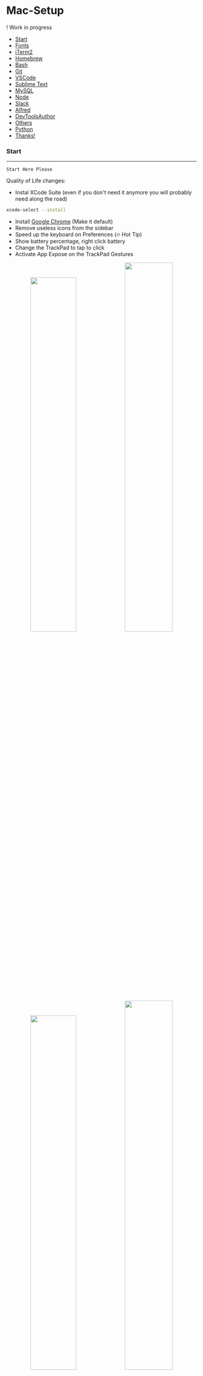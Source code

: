 # Mac-Setup


! Work in progress
- [Start](#start)
- [Fonts](#fonts)
- [iTerm2](#iterm2)
- [Homebrew](#homebrew)
- [Bash](#bash)
- [Git](#git)
- [VSCode](#vscode)
- [Sublime Text](#sublime)
- [MySQL](#mysql)
- [Node](#node)
- [Slack](#slack)
- [Alfred](#alfred)
- [DevToolsAuthor](#devtoolsauthor)
- [Others](#others)
- [Python](#python)
- [Thanks!](#thanks)

### Start
---
`Start Here Please`

Quality of Life changes:
- Instal XCode Suite (even if you don't need it anymore you will probably need along the road)
```bash
xcode-select --install
```
- Install [Google Chrome](www.google.com/chrome) (Make it default)
- Remove useless icons from the sidebar
- Speed up the keyboard on Preferences (🔥 Hot Tip)
- Show battery percentage, right click battery
- Change the TrackPad to tap to click
- Activate App Expose on the TrackPad Gestures

<div align="center">
<img src="./images/KeyboardSpeed.png" width="49%">
<img src="./images/BatteryPercentage.png" width="50%">
<img src="./images/TapToClick.png" width="49%">
<img src="./images/AppExpose.png" width="50%">
</div>


### Fonts
---
`Better Fonts for Development`

I like these fonts:
 - FiraCode (free) - [link](https://github.com/tonsky/FiraCode)
 - Operator Mono ($200) - [link](https://www.typography.com/blog/introducing-operator)
 - Hack (free) - [link](https://github.com/source-foundry/Hack)

Visit [Nerd Fonts](https://nerdfonts.com/) They have a long list of good programming fonts (Hot Tip: 🔥)

Operator Mono has cursive ligatures and Fira Code contains operator ligatures, to install just double clicked them.


### iTerm2
___

`Epic Better Console`

* Download and install [iTerm2](http://www.iterm2.com/)

* In **iTerm > Preferences...**, under the tab **General**, uncheck **Confirm closing multiple sessions** and **Confirm "Quit iTerm2 (Cmd+Q)" command** under the section **Closing**.

* In the tab **Profiles**, create a new one with the "+" icon, and rename it to your first name for example. Then, select **Other Actions... > Set as Default**. Finally, under the section **Window**, change the size to something better, like **Columns: 125** and **Rows: 35**.

* Configure oh-my-zsh with Cobalt2

Paste on a terminal to install Oh-My-Zsh
```bash
sh -c "$(curl -fsSL https://raw.githubusercontent.com/robbyrussell/oh-my-zsh/master/tools/install.sh)"
```

Install Powerline-Fonts
```bash
# clone
git clone https://github.com/powerline/fonts.git --depth=1
# install
cd fonts
./install.sh
# clean-up a bit
cd ..
rm -rf fonts
```

1. Drop the cobalt2.zsh-theme file in to the ~/.oh-my-zsh/themes/ directory.
2. Open up your ZSH preferences at ~/.zshrc and change the theme variable to ZSH_THEME=cobalt2.
3. In iTerm2 access the Preferences pane on the Profiles tab.
4. Under the Colors tab import the cobalt2.itermcolors file via the Load Presets drop-down.
5. Under the Text tab change the font for each type (Regular and Non-ASCII) to 'Inconsolata for Powerline'. (Refer to the powerline-fonts repo for help on font installation.)
6. Refresh ZSH by typing source ~/.zshrc on the command line.

Download Cobalt2-iterm from [here](https://github.com/wesbos/Cobalt2-iterm)


`Screenshot of iTerm2 with ZSH + Inconsolata for Powerline`

<div align="center">
    <img src="./images/zsh.png"/>
</div>

* Modify starting folder on **iTerm/Preferences**

### Homebrew
___
`Package Manager for OSX`

Find the documentation and manual install here
 [Homebrew](http://brew.sh/).


* Install Homebrew on the terminal
```bash
/usr/bin/ruby -e "$(curl -fsSL https://raw.githubusercontent.com/Homebrew/install/master/install)"
```

* One thing we need to do is tell the system to use programs installed by Hombrew (in `/usr/local/bin`) rather than the OS default if it exists. We do this by adding `/usr/local/bin` to your `$PATH` environment variable:

```bash
echo 'export PATH="/usr/local/bin:$PATH"' >> ~/.bash_profile
```


* Install MacOS CLI and sign in to be able to install from the store directly from the console

```bash
brew install mas
mas signin mail@mail.com
```
* Create a file called brewfile

```bash
touch ~/brewfile
```
* My Brewfile

```bash
## Required to install almost every app
tap 'caskroom/cask'

# Essentials
brew 'git'          # Essential
brew 'node'         # Essential comes with npm
brew 'heroku'       # Cloud Based Paas
brew 'git-lfs'      # Git Big Files Transfer
brew 'yarn'         # npm on 💊
brew 'zsh-completions'
brew 'tree'         # Tree Command

# Browsers
cask 'google-chrome' # Browser
cask 'firefox'       # Browser

# Coding Essentials
cask 'visual-studio-code'   # Awesomeness 🎆 💻 🎆
cask 'github-desktop'       # Git GUI
cask 'sublime-text'         # Ultra fast 🏃

# Design Essentials
cask 'sketch'        # Epic design tool
cask 'noun-project'  # Free icons

# MAC Quality of life
cask 'rocket'        # Emojis on 💊
cask 'alfred'        # Spotlight on 💊
cask 'spectacle'     # Windows Rearrangment

# Utilities
cask 'spotify'       # Music
cask 'slack'         # Chat - Work
cask 'discord'       # Chat - Games
cask 'whatsapp'      # Chat - Personal
cask 'flux'          # Eyes Health
cask 'adobe-acrobat-reader'    # PDF Reader
cask 'transmission'  # Torrents Manager   
cask 'postman'       # Api Requests
cask 'calibre'       # E-Books Manager

# Cloud
cask 'dropbox'                 # Dropbox Cloud  
cask 'google-backup-and-sync'  # Google Cloud

# Coding Utilities
cask 'sequel-pro'    # SQL
cask 'vlc'           # Videos
cask 'filezilla'     # FTP

# Others
mas 'Amphetamine' id: 937984704 # Stop Mac from sleeping
mas 'Parcel - Delivery Tracking' id: 639968404 # Delivery Tracking
mas 'Pocket', id: 568494494 # Saved articles
mas 'Skitch - Snap. Mark up. Share.', id: 425955336 # Markup tools
mas 'Dr. Cleaner: Disk,Memory,System Optimizer', id: 921458519 # Clean memory and space 
mas 'GIPHY Capture. The GIF Maker', id: 668208984 # Capture Gifs + Captions
mas 'Trello', id: 1278508951 # Task Manager
```
Feel free to add or remove apps

Find the apps either on the [Cask Search Website](https://caskroom.github.io/search)
or use this on the console
```bash
brew cask search <package>
```
or use this to find apps with Mas on the console
```bash
mas search slack
```
* Install everything by running this

```bash
brew bundle install
```

* Install these apps manually
  - Microsoft Office Suite

### Bash
___

* Create a .bash_profile

```bash
touch ~/.bash_profile
```

* Brewup

Add useful alias

```bash
alias brewup='brew update; brew upgrade; brew prune; brew cleanup; brew doctor'
```
Restart bash profile and run __brewup__

```bash
source ~/.bash_profile
brewup
```

Now you can run  and that's it it will update homebrew packages

### Git
___
`Configure Git and Aliases`
```bash
touch ~/.gitconfig
git config --global user.name "First Last"
git config --global user.email "Email"
git config --global credential.helper osxkeychain
```

Typical .gitconfig will look like this, be free to remove aliases 

```bash
[user]
    name = First Last
    email = email@email.com
[github]
    user = username
[alias]
    a = add
    ca = commit -a
    cam = commit -am
    s = status
    pom = push origin master
    pog = push origin gh-pages
    puom = pull origin master
    puog = pull origin gh-pages
    cob = checkout -b
[credential]
    helper = osxkeychain
```

`Generate a new SSH Key`
```
ssh-keygen -t rsa -C "your_email@example.com"
```
Add the key to your Github Account

Add the DS_Store to your gitignore

```bash
# specify a global exclusion list
git config --global core.excludesfile ~/.gitignore
# adding .DS_Store to that list
echo .DS_Store >> ~/.gitignore
```
Or add this [gitignore](https://github.com/github/gitignore/blob/master/Global/macOS.gitignore) file mantained by Github to your gitignore



I like to keep my alias on .zshrc

Open ~/.zshrc and at the end add these alias

```bash
alias zshconfig="code ~/.zshrc" # Modify this file
alias cd..="cd .." # Most Important Alias
alias batcave="cd ~/Dropbox/batcave" # Side Projects
alias jobcave="cd ~/Projects" # 8hrs Job Project
alias brewup='brew update; brew upgrade; brew prune; brew cleanup; brew doctor' # Quick House Cleaning
```

### VSCode
___
`Best Code Editor`

* Use Settings-Sync Extension

Find my config [here](https://gist.github.com/alemesa/e1d85a6d82e56872f6ddfaf73fc11537)

Open VSCode and type "shell command" and add to the PATH. Close VSCODE, restart Terminal , now you can use any project with this

```bash
code \directory\to\open
```

My User Settings look like this [October 2017]
```javascript
{
  // Settings for Material Theme
  // Place your settings in this file to overwrite the default settings
  "editor.fontFamily":
    "'Operator Mono','Fira Code',Consolas, Monaco, 'Courier New', monospace",
  "editor.fontSize": 15,
  "editor.lineHeight": 25,
  "editor.lineNumbers": "on",
  "workbench.sideBar.location": "left",
  //GIST SYNCYING
  "sync.gist": "e1d85a6d82e56872f6ddfaf73fc11537",
  "sync.lastUpload": "2017-10-05T17:57:45.551Z",
  "sync.autoDownload": true,
  "sync.autoUpload": true,
  "sync.lastDownload": "2017-09-26T13:53:50.621Z",
  "sync.forceDownload": false,
  "sync.anonymousGist": false,
  "sync.host": "",
  "sync.pathPrefix": "",
  // THEME AND ICON
  "workbench.colorTheme": "Sublime Material Theme - Dark",
  "workbench.iconTheme": "seti",
  // WORKBENCH CUSTOMIZATION
  "workbench.colorCustomizations": {
    "statusBar.background": "#0D47A1",
    "activityBar.background": "#212121",
    "activityBarBadge.background": "#f44336",
    "sideBar.background": "#212121",
    "tab.activeBackground": "#212121",
    "tab.border": "#212121",
    "editorLineNumber.foreground": "#757575",
    "panel.background": "#212121",
    "panelTitle.activeBorder": "#FDD835"
  },
  // OTHERS
  "emmet.syntaxProfiles": {
    "javascript": "jsx"
  },
  "editor.renderIndentGuides": false,
  "git.enableSmartCommit": true,
  "editor.formatOnSave": true,
  "eslint.autoFixOnSave": true,
  "prettier.singleQuote": true,
  "terminal.integrated.shell.osx": "/bin/zsh",
  "sync.quietSync": false,
  "sync.askGistName": false,
  "terminal.integrated.fontSize": 14,
  "editor.tabCompletion": true,
  "javascript.format.enable": false,
  "prettier.eslintIntegration": true,
  "editor.cursorBlinking": "blink",
  "window.zoomLevel": 0
  //"stylelint.enable": true,
  //"css.validate": false,
  //"scss.validate": false
  // Settings for WesBos theme
}
```

`Screenshot of Visual Studio Code + Operator Mono`

<div align="center">
    <img src="./images/vscode.png"/>
</div>



### Sublime
`Second Best Code editor`

* Install Package Manager

Go [here](https://packagecontrol.io/installation)

* Follow this [guide](https://engageinteractive.co.uk/blog/getting-setup-on-sublime-text-3-2017-edition) to install theme and plugins

* Install Babel for React syntax
    - Follow this [guide](https://github.com/babel/babel-sublime)

* Be able to open sublime from the command line

    - Paste this on the command line
```bash
ln -s "/Applications/Sublime Text.app/Contents/SharedSupport/bin/subl" /usr/local/bin/sublime
```

* Fonts:
    - Operator Mono

`Screenshot of Sublime Text 3 + Operator Mono`

<div align="center">
    <img src="./images/sublime.png"/>
</div>

### MySQL
___

* To install, run:

```bash
brew update # Always good to do
brew install mysql
``` 

* Setup MySQL

```bash
unset TMPDIR
mkdir /usr/local/var
mysql_install_db --verbose --user=`whoami` --basedir="$(brew --prefix mysql)" --datadir=/usr/local/var/mysql --tmpdir=/tmp
```

* Usage
To start the MySQL server, use the `mysql.server` tool:
```bash
mysql.server start # start server
mysql.server stop  # stop server
mysql.server --help # find other commands
mysql -uroot # connect with the command-line client
exit # to quit the shell
```

### Node
___

* Install Node

```bash
curl -o- https://raw.githubusercontent.com/creationix/nvm/v0.33.1/install.sh | bash
nvm install node
nvm use node
node -v
```

* Add to path

To do so, add this line to your `~/.path` file, before the `export PATH` line:

```bash
PATH=/usr/local/share/npm/bin:$PATH
```

`npm Usage`

npm Commands:
```bash
npm install <package>    # Install locally
npm install -g <package> # Install globally
npm install <package> --save # Save to a package.json file
npm list                # What's installed Locally
npm list -g             # what's installed Globally
npm outdated [-g]       # Find outdated packages    
npm update [<package>]  # Upgrade particular package
npm uninstall <package> # Uninstall Packages
```

`npm Goodies`
* **Gulp**
```js
npm install --global gulp-cli
```

* **Surge**
 Surge Deploy
```bash
npm install -g surge
```
* To deploy a project
```bash
surge <path>
```

### Slack

[Repo here](https://github.com/wesbos/Cobalt2-Slack)

* `Preferences` → `Sidebar Theme`
* Paste `#193549,#FFC600,#1D425D,#FFFFFF,#FFC600,#FFFFFF,#FFC600,#FFC600`

<div align="center">
    <img src="./images/Slack.png"/>
</div>

### Alfred

* Make Alfred substitute for Spotlight
* Install this [theme](https://github.com/wesbos/Cobalt2-Alfred-Theme) if you have the Powerpack ($50)


### DevToolsAuthor

Follow this [guide](http://mikeking.io/devtools-author/) and then select a theme on the Author Settings tab inside the Chrome Dev Tools. I'm using the `Google Theme` with `Fira Code` font and `13px` size.

<div align="center">
    <img src="./images/devtools.png"/>
</div>


### Others

* Show hidden files, paste this on the command line
```bash
defaults write com.apple.finder AppleShowAllFiles YES
```

* Show path bar
```bash
defaults write com.apple.finder ShowPathbar -bool true
```

* Show status bar
```bash
defaults write com.apple.finder ShowStatusBar -bool true
```

### Python

`Raspberry Fun`

```bash
brew install python
```

It also installed pip (and its dependency Setuptools), which is the package manager for Python. Let's upgrade them both:

```bash
$ pip install --upgrade setuptools
$ pip install --upgrade pip
```


### Thanks

* Inspired by [Nicolashery Similar Repo](https://github.com/nicolashery/mac-dev-setup)
* Also partially inspired by this [post](https://www.taniarascia.com/setting-up-a-brand-new-mac-for-development/) from Tania Rascia
* Big thanks to [WesBos 🍖](http://wesbos.com/) because yeah I use everything he uses, he's pure 🔥🔥🔥 


